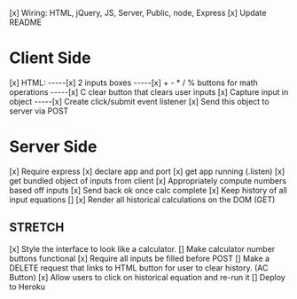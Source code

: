 [x] Wiring: HTML, jQuery, JS, Server, Public, node, Express
[x] Update README

# Client Side

[x] HTML:
-----[x] 2 inputs boxes
-----[x] + - \* / % buttons for math operations
-----[x] C clear button that clears user inputs
[x] Capture input in object
-----[x] Create click/submit event listener
[x] Send this object to server via POST

# Server Side

[x] Require express
[x] declare app and port
[x] get app running (.listen)
[x] get bundled object of inputs from client
[x] Appropriately compute numbers based off inputs
[x] Send back ok once calc complete
[x] Keep history of all input equations []
[x] Render all historical calculations on the DOM (GET)

## STRETCH

[x] Style the interface to look like a calculator.
[] Make calculator number buttons functional
[x] Require all inputs be filled before POST
[] Make a DELETE request that links to HTML button for user to clear history. (AC Button)
[x] Allow users to click on historical equation and re-run it
[] Deploy to Heroku
